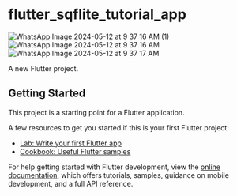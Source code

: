 # flutter_sqflite_tutorial_app
![WhatsApp Image 2024-05-12 at 9 37 16 AM (1)](https://github.com/SyedaBushraAli1/sqllite_example/assets/168065302/45e2ec27-74a5-412e-8322-28199e40f765)
![WhatsApp Image 2024-05-12 at 9 37 16 AM](https://github.com/SyedaBushraAli1/sqllite_example/assets/168065302/6f1995d7-65e0-4f34-b7e4-1332aec2198d)
![WhatsApp Image 2024-05-12 at 9 37 17 AM](https://github.com/SyedaBushraAli1/sqllite_example/assets/168065302/a08d823e-23b9-4c39-bfae-7b468d7f4427)



A new Flutter project.

## Getting Started

This project is a starting point for a Flutter application.

A few resources to get you started if this is your first Flutter project:

- [Lab: Write your first Flutter app](https://docs.flutter.dev/get-started/codelab)
- [Cookbook: Useful Flutter samples](https://docs.flutter.dev/cookbook)

For help getting started with Flutter development, view the
[online documentation](https://docs.flutter.dev/), which offers tutorials,
samples, guidance on mobile development, and a full API reference.
